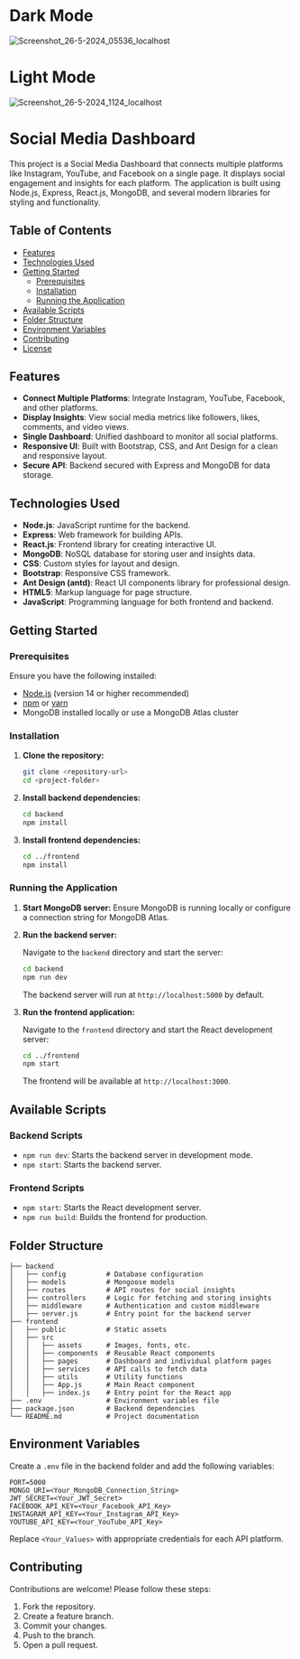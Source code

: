 # Dark Mode

![Screenshot_26-5-2024_05536_localhost](https://github.com/amanverma20/social-meadia-dashboard/assets/131933744/a3999d91-05c5-44a3-8722-3af1f7f7cccd)


# Light Mode

![Screenshot_26-5-2024_1124_localhost](https://github.com/amanverma20/social-meadia-dashboard/assets/131933744/57ff1149-fbd3-494a-98c2-d524c2593581)

# Social Media Dashboard

This project is a Social Media Dashboard that connects multiple platforms like Instagram, YouTube, and Facebook on a single page. It displays social engagement and insights for each platform. The application is built using Node.js, Express, React.js, MongoDB, and several modern libraries for styling and functionality.

## Table of Contents

- [Features](#features)
- [Technologies Used](#technologies-used)
- [Getting Started](#getting-started)
  - [Prerequisites](#prerequisites)
  - [Installation](#installation)
  - [Running the Application](#running-the-application)
- [Available Scripts](#available-scripts)
- [Folder Structure](#folder-structure)
- [Environment Variables](#environment-variables)
- [Contributing](#contributing)
- [License](#license)

## Features

- **Connect Multiple Platforms**: Integrate Instagram, YouTube, Facebook, and other platforms.
- **Display Insights**: View social media metrics like followers, likes, comments, and video views.
- **Single Dashboard**: Unified dashboard to monitor all social platforms.
- **Responsive UI**: Built with Bootstrap, CSS, and Ant Design for a clean and responsive layout.
- **Secure API**: Backend secured with Express and MongoDB for data storage.

## Technologies Used

- **Node.js**: JavaScript runtime for the backend.
- **Express**: Web framework for building APIs.
- **React.js**: Frontend library for creating interactive UI.
- **MongoDB**: NoSQL database for storing user and insights data.
- **CSS**: Custom styles for layout and design.
- **Bootstrap**: Responsive CSS framework.
- **Ant Design (antd)**: React UI components library for professional design.
- **HTML5**: Markup language for page structure.
- **JavaScript**: Programming language for both frontend and backend.

## Getting Started

### Prerequisites

Ensure you have the following installed:

- [Node.js](https://nodejs.org/) (version 14 or higher recommended)
- [npm](https://www.npmjs.com/) or [yarn](https://yarnpkg.com/)
- MongoDB installed locally or use a MongoDB Atlas cluster

### Installation

1. **Clone the repository:**

   ```bash
   git clone <repository-url>
   cd <project-folder>
   ```

2. **Install backend dependencies:**

   ```bash
   cd backend
   npm install
   ```

3. **Install frontend dependencies:**

   ```bash
   cd ../frontend
   npm install
   ```

### Running the Application

1. **Start MongoDB server:**
   Ensure MongoDB is running locally or configure a connection string for MongoDB Atlas.

2. **Run the backend server:**

   Navigate to the `backend` directory and start the server:

   ```bash
   cd backend
   npm run dev
   ```

   The backend server will run at `http://localhost:5000` by default.

3. **Run the frontend application:**

   Navigate to the `frontend` directory and start the React development server:

   ```bash
   cd ../frontend
   npm start
   ```

   The frontend will be available at `http://localhost:3000`.

## Available Scripts

### Backend Scripts
- `npm run dev`: Starts the backend server in development mode.
- `npm start`: Starts the backend server.

### Frontend Scripts
- `npm start`: Starts the React development server.
- `npm run build`: Builds the frontend for production.

## Folder Structure

```
├── backend
│   ├── config          # Database configuration
│   ├── models          # Mongoose models
│   ├── routes          # API routes for social insights
│   ├── controllers     # Logic for fetching and storing insights
│   ├── middleware      # Authentication and custom middleware
│   ├── server.js       # Entry point for the backend server
├── frontend
│   ├── public          # Static assets
│   ├── src
│   │   ├── assets      # Images, fonts, etc.
│   │   ├── components  # Reusable React components
│   │   ├── pages       # Dashboard and individual platform pages
│   │   ├── services    # API calls to fetch data
│   │   ├── utils       # Utility functions
│   │   ├── App.js      # Main React component
│   │   ├── index.js    # Entry point for the React app
├── .env                # Environment variables file
├── package.json        # Backend dependencies
└── README.md           # Project documentation
```

## Environment Variables

Create a `.env` file in the backend folder and add the following variables:

```
PORT=5000
MONGO_URI=<Your_MongoDB_Connection_String>
JWT_SECRET=<Your_JWT_Secret>
FACEBOOK_API_KEY=<Your_Facebook_API_Key>
INSTAGRAM_API_KEY=<Your_Instagram_API_Key>
YOUTUBE_API_KEY=<Your_YouTube_API_Key>
```

Replace `<Your_Values>` with appropriate credentials for each API platform.

## Contributing

Contributions are welcome! Please follow these steps:

1. Fork the repository.
2. Create a feature branch.
3. Commit your changes.
4. Push to the branch.
5. Open a pull request.

